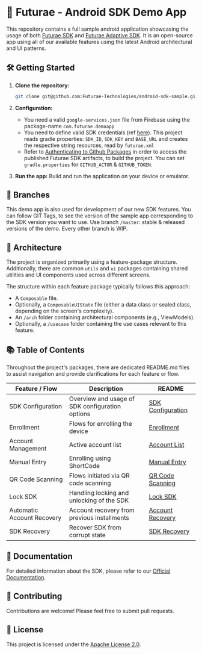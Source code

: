 # 🚀 Futurae - Android SDK Demo App

This repository contains a full sample android application showcasing the usage of both [Futurae SDK](https://github.com/Futurae-Technologies/android-sdk) and [Futurae Adaptive SDK](https://github.com/Futurae-Technologies/android-adaptive-sdk). It is an open-source app using all of our available features using the latest Android architectural and UI patterns. 

## 🛠 Getting Started

1. **Clone the repository:**
    ```bash
    git clone git@github.com:Futurae-Technologies/android-sdk-sample.git
    ```

2. **Configuration:**
    * You need a valid `google-services.json` file from Firebase using the package-name `com.futurae.demoapp`
    * You need to define valid SDK credentials (ref [here](https://www.futurae.com/docs/guide/futurae-sdks/mobile-sdk/#sdk-credentials)). This project reads gradle properties: `SDK_ID`, `SDK_KEY` and `BASE_URL` and creates the respective string resources, read by `futurae.xml`
    * Refer to [Authenticating to Github Packages](https://docs.github.com/en/packages/working-with-a-github-packages-registry/working-with-the-apache-maven-registry#authenticating-to-github-packages) in order to access the published Futurae SDK artifacts, to build the project. You can set `gradle.properties` for `GITHUB_ACTOR` & `GITHUB_TOKEN`.  

3. **Run the app:**
    Build and run the application on your device or emulator.

## 🌿 Branches
This demo app is also used for development of our new SDK features. You can follow GIT Tags, to see the version of the sample app corresponding to the SDK version you want to use. Use branch `/master`: stable & released versions of the demo. Every other branch is WIP. 

## 🧩 Architecture

The project is organized primarily using a feature-package structure.  
Additionally, there are common `utils` and `ui` packages containing shared utilities and UI components used across different screens.

The structure within each feature package typically follows this approach:
- A `Composable` file.
- Optionally, a `ComposableUIState` file (either a data class or sealed class, depending on the screen's complexity).
- An `/arch` folder containing architectural components (e.g., ViewModels).
- Optionally, a `/usecase` folder containing the use cases relevant to this feature.

## 📚 Table of Contents

Throughout the project's packages, there are dedicated README.md files to assist navigation and provide clarifications for each feature or flow.

| Feature / Flow             | Description                                     | README                                                                                          |
|----------------------------|-------------------------------------------------|-------------------------------------------------------------------------------------------------|
| SDK Configuration          | Overview and usage of SDK configuration options | [SDK Configuration](futuraedemoapp/src/main/java/com/futurae/demoapp/configuration/README.md)   |
| Enrollment                 | Flows for enrolling the device                  | [Enrollment](futuraedemoapp/src/main/java/com/futurae/demoapp/enrollment/README.md)             |
| Account Management         | Active account list                             | [Account List](futuraedemoapp/src/main/java/com/futurae/demoapp/home/accounts/README.md)        |
| Manual Entry               | Enrolling using ShortCode                       | [Manual Entry](futuraedemoapp/src/main/java/com/futurae/demoapp/home/activationcode/README.md)  |
| QR Code Scanning           | Flows initiated via QR code scanning            | [QR Code Scanning](futuraedemoapp/src/main/java/com/futurae/demoapp/home/qrscanner/README.md)   |
| Lock SDK                   | Handling locking and unlocking of the SDK       | [Lock SDK](futuraedemoapp/src/main/java/com/futurae/demoapp/lock/README.md)                     |
| Automatic Account Recovery | Account recovery from previous installments     | [Account Recovery](futuraedemoapp/src/main/java/com/futurae/demoapp/accountsrecovery/README.md) |
| SDK Recovery               | Recover SDK from corrupt state                  | [SDK Recovery](futuraedemoapp/src/main/java/com/futurae/demoapp/recovery/README.md)             |

## 📄 Documentation

For detailed information about the SDK, please refer to our [Official Documentation](https://www.futurae.com/docs/guide/futurae-sdks/mobile-sdk/).

## 🤝 Contributing

Contributions are welcome! Please feel free to submit pull requests.

## 📜 License

This project is licensed under the [Apache License 2.0](License.txt).
